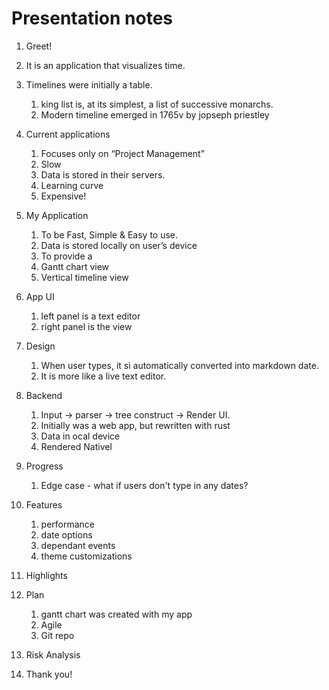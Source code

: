 # Presentation notes

1. Greet!

2. It is an application that visualizes time.

3. Timelines were initially a table.
   1. king list is, at its simplest, a list of successive monarchs.
   2. Modern timeline emerged in 1765v by jopseph priestley

4. Current applications
   1. Focuses only on “Project Management” 
   2. Slow
   3. Data is stored in their servers.
   4. Learning curve
   5. Expensive!

5. My Application
   1. To be Fast, Simple & Easy to use.
   2. Data is stored locally on user’s device
   3. To provide a
   4. Gantt chart view
   5. Vertical timeline view

6. App UI
   1. left panel is a text editor
   2. right panel is the view

7. Design
   1. When user types, it si automatically converted into markdown date.
   2. It is more like a live text editor.

8. Backend
   1. Input -> parser -> tree construct -> Render UI.
   2. Initially was a web app, but rewritten with rust
   3. Data in ocal device
   4. Rendered Nativel

9.  Progress
    1.  Edge case - what if users don't type in any dates?

10. Features
    1.  performance
    2.  date options
    3.  dependant events
    4.  theme customizations

11. Highlights

12. Plan
    1.  gantt chart was created with my app
    2.  Agile
    3.  Git repo      
      
13. Risk Analysis

14. Thank you!      